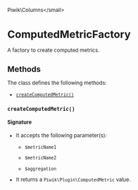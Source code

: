 <small>Piwik\Columns\</small>

ComputedMetricFactory
=====================

A factory to create computed metrics.

Methods
-------

The class defines the following methods:

- [`createComputedMetric()`](#createcomputedmetric)

<a name="createcomputedmetric" id="createcomputedmetric"></a>
<a name="createComputedMetric" id="createComputedMetric"></a>
### `createComputedMetric()`

#### Signature

-  It accepts the following parameter(s):
    - `$metricName1`
      
    - `$metricName2`
      
    - `$aggregation`
      
- It returns a `Piwik\Plugin\ComputedMetric` value.

